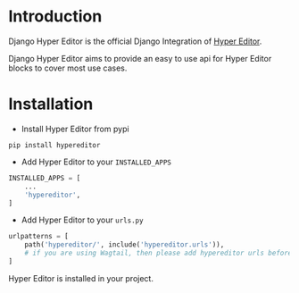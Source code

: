 # Introduction

Django Hyper Editor is the official Django Integration of [Hyper Editor](https://github.com/DivineITLimited/hyper-editor).

Django Hyper Editor aims to provide an easy to use api for Hyper Editor blocks to cover most use cases.

# Installation

- Install Hyper Editor from pypi

```sybase
pip install hypereditor
```

- Add Hyper Editor to your ``INSTALLED_APPS``

```python
INSTALLED_APPS = [
    ...
    'hypereditor',
]
```

- Add Hyper Editor to your ``urls.py``

```python
urlpatterns = [
    path('hypereditor/', include('hypereditor.urls')),
    # if you are using Wagtail, then please add hypereditor urls before wagtail
]
```

Hyper Editor is installed in your project.